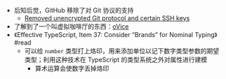- 后知后觉，GitHub 移除了对 Git 协议的支持
	- [Removed unencrypted Git protocol and certain SSH keys](https://github.blog/changelog/2022-03-15-removed-unencrypted-git-protocol-and-certain-ssh-keys/)
- 了解到了一个叫虚拟咖啡厅的东西：[oVice](https://ovice.in/)
- 《Effective TypeScript, Item 37: Consider “Brands” for Nominal Typing》 #read
	- 可以给 `number` 类型打上烙印，用来添加单位以记下数字类型参数的期望类型；利用这种技术在 TypeScript 的类型系统之外对属性进行建模
		- 算术运算会使数字丢掉烙印